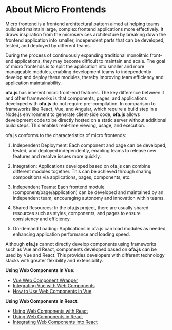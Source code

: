 # About Micro Frontends

Micro frontend is a frontend architectural pattern aimed at helping teams build and maintain large, complex frontend applications more effectively. It draws inspiration from the microservices architecture by breaking down the frontend application into smaller, independent parts that can be developed, tested, and deployed by different teams.

During the process of continuously expanding traditional monolithic front-end applications, they may become difficult to maintain and scale. The goal of micro frontends is to split the application into smaller and more manageable modules, enabling development teams to independently develop and deploy these modules, thereby improving team efficiency and application maintainability.

**ofa.js** has inherent micro front-end features. The key difference between it and other frameworks is that components, pages, and applications developed with **ofa.js** do not require pre-compilation. In comparison to frameworks like React, Vue, and Angular, which require a build step in a Node.js environment to generate client-side code, **ofa.js** allows development code to be directly hosted on a static server without additional build steps. This enables real-time viewing, usage, and execution.

ofa.js conforms to the characteristics of micro frontends:

1. Independent Deployment: Each component and page can be developed, tested, and deployed independently, enabling teams to release new features and resolve issues more quickly.

2. Integration: Applications developed based on ofa.js can combine different modules together. This can be achieved through sharing compositions via applications, pages, components, etc.

3. Independent Teams: Each frontend module (component/page/application) can be developed and maintained by an independent team, encouraging autonomy and innovation within teams.

4. Shared Resources: In the ofa.js project, there are usually shared resources such as styles, components, and pages to ensure consistency and efficiency.

5. On-demand Loading: Applications in ofa.js can load modules as needed, enhancing application performance and loading speed.

Although **ofa.js** cannot directly develop components using frameworks such as Vue and React, components developed based on **ofa.js** can be used by Vue and React. This provides developers with different technology stacks with greater flexibility and extensibility.

**Using Web Components in Vue:**
- [Vue Web Component Wrapper](https://github.com/vuejs/vue-web-component-wrapper)
- [Integrating Vue with Web Components](https://vuejs.org/v2/cookbook/packaging-sfc-for-npm.html#Using-with-vue-custom-element)
- [How to Use Web Components in Vue](https://www.robinwieruch.de/vue-web-components)

**Using Web Components in React:**
- [Using Web Components with React](https://reactjs.org/docs/web-components.html)
- [Using Web Components in React](https://alligator.io/react/using-web-components-in-react/)
- [Integrating Web Components into React](https://blog.bitsrc.io/integrating-web-components-in-react-17a52a6a28e4)

